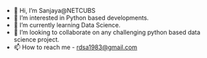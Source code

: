 - 👋 Hi, I’m Sanjaya@NETCUBS
- 👀 I’m interested in Python based developments.
- 🌱 I’m currently learning Data Science. 
- 💞️ I’m looking to collaborate on any challenging python based data science project.
- 📫 How to reach me - rdsa1983@gmail.com

<!---
NETCUBS/NETCUBS is a ✨ special ✨ repository because its `README.md` (this file) appears on your GitHub profile.
You can click the Preview link to take a look at your changes.
--->
